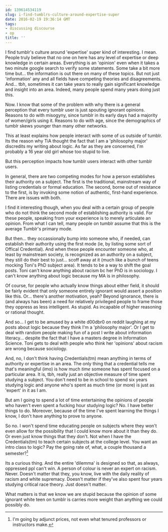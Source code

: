 ```yaml
---
id: 139614534119
slug: i-find-tumblrs-culture-around-expertise-super
date: 2016-02-19 19:36:14 GMT
tags:
- discussing discourse
- op
title: ''
---
```

I find tumblr's culture around 'expertise' super kind of interesting. I mean. People truly believe that no one on here has any level of expertise or deep knowledge in certain areas. Everything is an 'opinion' even when it takes a two minute google search to verify some statements. Some take a bit more time but... the information is out there on many of these topics. But not just 'information' any and all fields have competing theories and disagreements. And... tbh, sometimes it can take years to really gain significant knowledge and insight into an area. Indeed, many people spend many years doing just this.

Now. I know that some of the problem with why there is a general perception that every tumblr user is just spouting ignorant opinions. Reasons to do with misogyny, since tumblr in its early days had a majority of women/girls using it. Reasons to do with age, since the demographics of tumblr skews younger than many other networks.

This at least explains how people interact with some of us outside of tumblr. Its the reason why TiA thought the fact that I am a 'philosophy major' discredits my writing about logic. As far as they are concerned, I'm probably a 16 year old girl whose too stupid to live.

But this perception impacts how tumblr users interact with other tumblr users.

In general, there are two competing modes for how a person establishes their authority on a subject. The first is the traditional, mainstream way of listing credentials or formal education. The second, borne out of resistance to the first, is by invoking some notion of authentic, first-hand experience. There are issues with both.

I find it interesting though, when you deal with a certain group of people who do not think the second mode of establishing authority is valid. For these people, speaking from your experience is to merely articulate an opinion. From what I can tell, many people on tumblr assume that this is the average Tumblr's primary mode.

But then... they occassionally bump into someone who, if needed, can establish their authority using the first mode (ie, by listing some sort of Offical Credential). And when these people encounter someone who, at least by mainstream society, is recognized as an authority on a subject, they still do their best to just... scoff away at it (much like a bunch of teens mocking Toni's PhD subject area). It tends to be a way to shift the goal posts. Toni can't know anything about racism bc her PhD is in sociology. I can't know anything about logic because my MA is in philosophy.

Of course, for people who actually know things about either field, it should be fairly evident that only someone entirely ignorant would assert a position like this. Or... there's another motivation, yeah? Beyond ignorance, there is (and always has been) a need for relatively privileged people to frame those they oppress as less intelligent. As stupid. As incapable of higher reasoning or rational thought.

And so... I get to be amused by a white d00dbr0 on reddit laughing at my posts about logic because they think I'm a 'philosophy major'. Or I get to deal with random people making fun of a post I write about information literacy... despite the fact that I have a masters degree in Information Science. Toni gets to deal with people who think her 'opinions' about racism are wrong because sociology.

And, no, I don't think having Credentials(tm) mean anything in terms of authority or expertise in an area. The only thing that a credential tells me that's meaningful (imo) is how much *time* someone has spent focused on a particular area. It is, tbh, really just an objective measure of time spent studying a subject. You don't need to be in school to spend six years studying logic and anyone who's spent as much time (or more) is just as 'expert' in it as I am.

But am I going to spend a lot of time entertaining the opinions of people who haven't even spent a fucking hour studying logic? No. I have better things to do. Moreover, because of the time I've spent learning the things I know, I don't have anything to prove to anyone.

So no. I won't spend time educating people on subjects where they won't even allow for the possibility that I could know more about it than they do. Or even just know things that they don't. Not when I have the Credentials(tm) to teach certain subjects at the college level. You want an intro class to logic? Pay the going rate of, what, a couple thousand a semester?[^1] 

Its a curious thing. And the entire 'dilemma' is designed so that, as always, oppressed ppl can't win. A person of colour is never an expert on racism. Never. Doesn't matter that they, you know, live with the daily reality of racism and white supremacy. Doesn't matter if they've also spent four years studying critical race theory. Just doesn't matter.

What matters is that we know we are stupid because the opinion of some ignorant white teen on tumblr is carries more weight than anything we could possibly do.

[^1]: I'm going by adjunct prices, not even what tenured professors or instructors make.